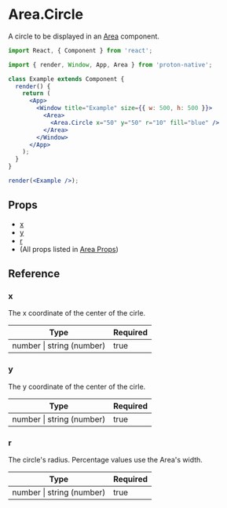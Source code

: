 # Area.Circle

A circle to be displayed in an [Area](component_APIs/area.md) component.

```jsx
import React, { Component } from 'react';

import { render, Window, App, Area } from 'proton-native';

class Example extends Component {
  render() {
    return (
      <App>
        <Window title="Example" size={{ w: 500, h: 500 }}>
          <Area>
            <Area.Circle x="50" y="50" r="10" fill="blue" />
          </Area>
        </Window>
      </App>
    );
  }
}

render(<Example />);
```

## Props

* [x](#x)
* [y](#y)
* [r](#r)
* (All props listed in [Area Props](component_APIs/area_props.md))

## Reference

### x

The x coordinate of the center of the cirle.

| **Type**                      | **Required** |
| ----------------------------- | ------------ |
| number &#x7c; string (number) | true         |

### y

The y coordinate of the center of the cirle.

| **Type**                      | **Required** |
| ----------------------------- | ------------ |
| number &#x7c; string (number) | true         |

### r

The circle's radius. Percentage values use the Area's width.

| **Type**                      | **Required** |
| ----------------------------- | ------------ |
| number &#x7c; string (number) | true         |
